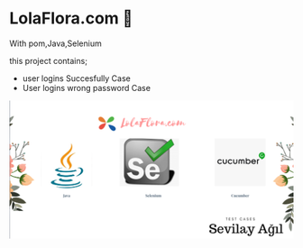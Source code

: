 # LolaFlora.com :cherry_blossom:
With pom,Java,Selenium

this project contains; 
- user logins Succesfully Case
- User logins wrong password Case

![lolaflora](https://github.com/sevilayagil/CicekSepetiCase/blob/master/Screen%20Shot%202019-10-25%20at%2022.24.38.png)
